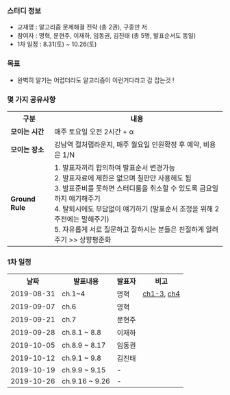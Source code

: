 ### 스터디 정보
* 교재명 : 알고리즘 문제해결 전략 (총 2권), 구종만 저
* 참여자 : 명혁, 문현주, 이재하, 임동권, 김진태 (총 5명, 발표순서도 동일) 
* 1차 일정 : 8.31(토) ~ 10.26(토)

### 목표
* 완벽히 알기는 어렵더라도 알고리즘이 이런거다라고 감 잡는것 !

### 몇 가지 공유사항
<table>
  <tr><th>구분</th><th>내용</th></tr>
  <tr><td><strong>모이는 시간</strong></td><td>매주 토요일 오전 2시간 + α</td></tr>
  <tr><td><strong>모이는 장소</strong></td><td>강남역 컬처랩라운지, 매주 월요일 인원확정 후 예약, 비용은 1/N</td></tr>
  <tr>
    <td><strong>Ground Rule</strong></td>
    <td>
      1. 발표자끼리 합의하여 발표순서 변경가능<br>
      2. 발표자료에 제한은 없으며 칠판만 사용해도 됨<br>
      3. 발표준비를 못하면 스터디룸을 취소할 수 있도록 금요일까지 얘기해주기<br>
      4. 탈퇴시에도 부담없이 얘기하기 (발표순서 조정을 위해 2주전에는 말해주기)<br>
      5. 자유롭게 서로 질문하고 잘하시는 분들은 친절하게 알려주기 >> 상향평준화<br>
    </td>
  </tr>
</table>
  
### 1차 일정
<table>
  <tr><th>날짜</th><th>발표내용</th><th>발표자</th><th>비고</th></tr>
  <tr><td>2019-08-31</td><td>ch.1~4         </td><td>명혁    </td><td><a href="doc/ch1-3/ch1-3.md">ch1-3</a>, <a href="doc/ch4/ch4.md">ch4</a></td>
  <tr><td>2019-09-07</td><td>ch.6           </td><td>명혁    </td><td> </td>
  <tr><td>2019-09-21</td><td>ch.7           </td><td>문현주  </td><td> </td>
  <tr><td>2019-09-28</td><td>ch.8.1 ~ 8.8   </td><td>이재하  </td><td> </td>
  <tr><td>2019-10-05</td><td>ch.8.9 ~ 8.17  </td><td>임동권  </td><td> </td>
  <tr><td>2019-10-12</td><td>ch.9.1 ~ 9.8   </td><td>김진태  </td><td> </td>
  <tr><td>2019-10-19</td><td>ch.9.9 ~ 9.15  </td><td>-  </td><td> </td>
  <tr><td>2019-10-26</td><td>ch.9.16 ~ 9.26 </td><td>-  </td><td> </td>
</table>
